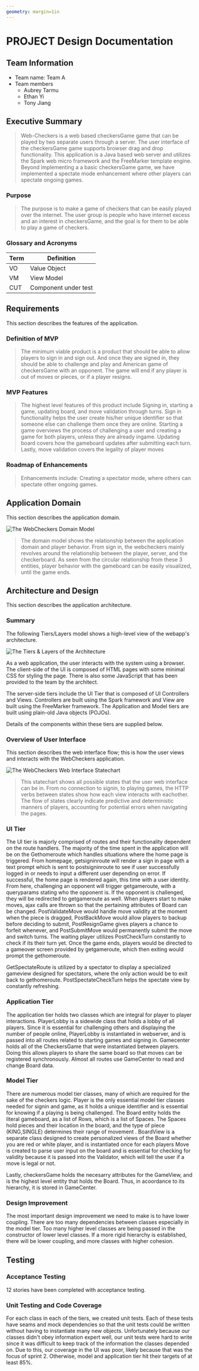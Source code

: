 ```yaml
---
geometry: margin=1in
---
```

# PROJECT Design Documentation

## Team Information
* Team name: Team A
* Team members
  * Aubrey Tarmu
  * Ethan Yi
  * Tony Jiang

## Executive Summary
> Web-Checkers is a web based checkersGame game that can be played by two separate users through a server. The user interface of the checkersGame game supports browser drag and drop functionality. This application is a Java based web server and utilizes the Spark web micro framework and the FreeMarker template engine. Beyond implementing a a basic checkersGame game, we have implemented a spectate mode enhancement where other players can spectate ongoing games.

### Purpose
> The purpose is to make a game of checkers that can be easily played over the internet. The user group is people who have internet excess and an interest in checkersGame, and the goal is for them to be able to play a game of checkers.

### Glossary and Acronyms

| Term | Definition |
|------|------------|
| VO | Value Object |
| VM | View Model |
| CUT| Component under test  |



## Requirements

This section describes the features of the application.


### Definition of MVP
> The minimum viable product is a product that should be able to allow players to sign in and sign out. 
And once they are signed in, they should be able to challenge and play and American game of checkersGame with an opponent.
The game will end if any player is out of moves or pieces, or if a player resigns.

### MVP Features
> The highest level features of this product include Signing in, starting a game, updating board, and move validation through turns.
Sign in functionality helps the user create his/her unique identifier so that someone else can challenge them once they are online.
Starting a game overviews the process of challenging a user and creating a game for both players, unless they are already ingame.
Updating board covers how the gameboard updates after submitting each turn. Lastly, move validation covers the legality
of player moves

### Roadmap of Enhancements
> Enhancements include:
Creating a spectator mode, where others can spectate other ongoing games.


## Application Domain

This section describes the application domain.

![The WebCheckers Domain Model](swen261adomain.png)

> The domain model shows the relationship between the application domain and player behavior.
From sign in, the webcheckers mainly revolves around the relationship between the player, server, and the checkerboard.
As seen from the circular relationship from these 3 entities, player behavior with the gameboard can be easily visualized, until 
the game ends.


## Architecture and Design

This section describes the application architecture.

### Summary

The following Tiers/Layers model shows a high-level view of the webapp's architecture.

![The Tiers & Layers of the Architecture](architecture-tiers-and-layers.png)

As a web application, the user interacts with the system using a
browser.  The client-side of the UI is composed of HTML pages with
some minimal CSS for styling the page.  There is also some JavaScript
that has been provided to the team by the architect.

The server-side tiers include the UI Tier that is composed of UI Controllers and Views.
Controllers are built using the Spark framework and View are built using the FreeMarker framework.  The Application and Model tiers are built using plain-old Java objects (POJOs).

Details of the components within these tiers are supplied below.


### Overview of User Interface

This section describes the web interface flow; this is how the user views and interacts
with the WebCheckers application.

![The WebCheckers Web Interface Statechart](swen261astatechart.png)

> This statechart shows all possible states that the user web interface can be in. From no connection to signin, to playing games,
the HTTP verbs between states show how each view interacts with eachother. The flow of states clearly indicate predictive and deterministic
manners of players, accounting for potential errors when navigating the pages.

### UI Tier
The UI tier is majorly comprised of routes and their functionality dependent on the route handlers. 
The majority of the time spent in the application will be on the Gethomeroute which handles situations where the home page is triggered.
From homepage, getsigninroute will render a sign in page with a text prompt which is sent to postsigninroute to see if user successfully logged
in or needs to input a different user depending on error. If successful, the home page is rendered again, this time with a user identity.
From here, challenging an opponent will trigger getgameroute, with a queryparams stating who the opponent is. If the opponent is challenged, they
will be redirected to getgameroute as well. 
When players start to make moves, ajax calls are thrown so that the pertaining attributes of Board can be changed. PostValidateMove would handle move validity
at the moment when the piece is dragged, PostBackMove would allow players to backup before deciding to submit, PostResignGame gives players a chance to forfeit whenever,
and PostSubmitMove would permanently submit the move and switch turns. The waiting player utilizes PostCheckTurn constantly to check if its their turn yet.
Once the game ends, players would be directed to a gameover screen provided by getgameroute, which then exiting would prompt the gethomeroute.

GetSpectateRoute is utilized by a spectator to display a specialized gameview designed for spectators, where the only action would be to exit back to gethomeroute.
PostSpectateCheckTurn helps the spectate view by constantly refreshing.


### Application Tier
The application tier holds two classes which are integral for player to player interactions. PlayerLobby is a sidewide class that holds a lobby of all players. 
Since it is essential for challenging others and displaying the number of people online, PlayerLobby is instantiated in webserver, and is passed into all routes related
to starting games and signing in. Gamecenter holds all of the CheckersGame that were instantiated between players. Doing this allows players to share the same board so that
moves can be registered synchronously. Almost all routes use GameCenter to read and change Board data.

### Model Tier
There are numerous model tier classes, many of which are required for the sake of the checkers logic. Player is the only essential model tier classes needed for signin and game, as it holds a unique identifier and is essential for knowing if a playing is being challenged. The Board entity holds the literal gameboard, as a list of Rows, which is a list of Spaces. The Spaces hold pieces and their location in the board, and the type of piece (KING,SINGLE) determines their range of movement  .
BoardView is a separate class designed to create personalized views of the Board whether you are red or white player, and is instantiated once for each players
Move is created to parse user input on the board and is essential for checking for validity because it is passed into the Validator, which will tell the user if a move is legal or not.

Lastly, checkersGame holds the necesarry attributes for the GameView, and is the highest level entity that holds the Board. Thus, in acoordance to its hierarchy, it is stored in GameCenter.

### Design Improvement
The most important design improvement we need to make is to have lower coupling. There are too many dependencies between classes especially in the model tier.
Too many higher level classes are being passed in the constructor of lower level classes. If a more rigid hierarchy is established, there will be lower coupling,
and more classes with higher cohesion. 

## Testing

### Acceptance Testing
12 stories have been completed with acceptance testing. 

### Unit Testing and Code Coverage

For each class in each of the tiers, we created unit tests. Each of these tests have seams and mock dependencies so that the unit tests could be written 
without having to instantiate many new objects. 
Unfortunately because our classes didn't obey information expert well, our unit tests were hard to write since it was difficult to keep track of the information the classes depended on. Due to this, our coverage in the UI was poor, likely because that was the focus of sprint 2. Otherwise, model and application tier hit their targets
of at least 85%.
